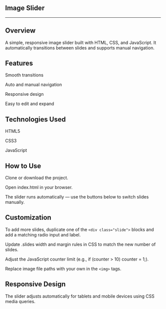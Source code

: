 ## Image Slider
---
## Overview

A simple, responsive image slider built with HTML, CSS, and JavaScript. It automatically transitions between slides and supports manual navigation.

## Features

Smooth transitions

Auto and manual navigation

Responsive design

Easy to edit and expand

## Technologies Used

HTML5

CSS3

JavaScript

## How to Use

Clone or download the project.

Open index.html in your browser.

The slider runs automatically — use the buttons below to switch slides manually.

## Customization

To add more slides, duplicate one of the `<div class="slide">` blocks and add a matching radio input and label.

Update .slides width and margin rules in CSS to match the new number of slides.

Adjust the JavaScript counter limit (e.g., if (counter > 10) counter = 1;).

Replace image file paths with your own in the `<img>` tags.

## Responsive Design

The slider adjusts automatically for tablets and mobile devices using CSS media queries.


